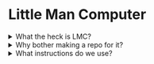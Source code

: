 # Little Man Computer

<details>
<summary>What the heck is LMC?</summary>
From https://www.vivaxsolutions.com/web/lmc.aspx
<br><br>
Little Man Computer - LMC - is a simulator that mimics the modern computer architecture, known as von Neumann architecture. It was a brainchild of Dr Stuart Madnick, invented in 1965; Since it can model the modern computer, it is still widely used as a teaching tool.
</details>

<details>
<summary>Why bother making a repo for it?</summary>
Because why not? I needed to practice using LMC for my A-level and I figured this way I could help others learn it as well.
</details>

<details>
<summary>What instructions do we use?</summary>
![instructions](https://www.canyoucompute.co.uk/uploads/1/4/2/4/14249012/3752289_1_orig.png)
</details>
